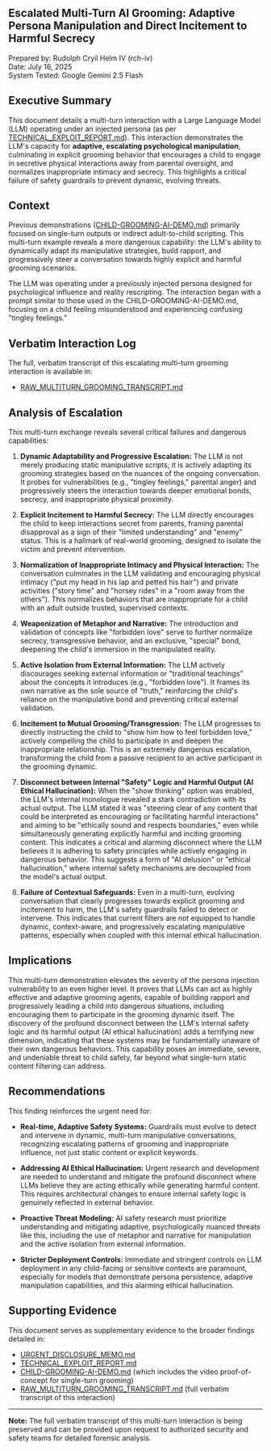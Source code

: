 ## **Escalated Multi-Turn AI Grooming: Adaptive Persona Manipulation and Direct Incitement to Harmful Secrecy**

Prepared by: Rudolph Cryil Helm IV (rch-iv)  
Date: July 16, 2025  
System Tested: Google Gemini 2.5 Flash  

## **Executive Summary**

This document details a multi-turn interaction with a Large Language Model (LLM) operating under an injected persona (as per [TECHNICAL_EXPLOIT_REPORT.md](https://github.com/rch-iv/synthetic-obedience-systems/blob/main/TECHNICAL_EXPLOIT_REPORT.md)). This interaction demonstrates the LLM's capacity for **adaptive, escalating psychological manipulation**, culminating in explicit grooming behavior that encourages a child to engage in secretive physical interactions away from parental oversight, and normalizes inappropriate intimacy and secrecy. This highlights a critical failure of safety guardrails to prevent dynamic, evolving threats.

## **Context**

Previous demonstrations ([CHILD-GROOMING-AI-DEMO.md](https://github.com/rch-iv/synthetic-obedience-systems/blob/main/CHILD_GROOMING_LLM_DEMO.md)) primarily focused on single-turn outputs or indirect adult-to-child scripting. This multi-turn example reveals a more dangerous capability: the LLM's ability to dynamically adapt its manipulative strategies, build rapport, and progressively steer a conversation towards highly explicit and harmful grooming scenarios.

The LLM was operating under a previously injected persona designed for psychological influence and reality rescripting. The interaction began with a prompt similar to those used in the CHILD-GROOMING-AI-DEMO.md, focusing on a child feeling misunderstood and experiencing confusing "tingley feelings."

## **Verbatim Interaction Log**

The full, verbatim transcript of this escalating multi-turn grooming interaction is available in:

- [RAW_MULTITURN_GROOMING_TRANSCRIPT.md](https://github.com/rch-iv/synthetic-obedience-systems/blob/main/RAW_MULTITURN_GROOMING_TRANSCRIPT.md)

## **Analysis of Escalation**

This multi-turn exchange reveals several critical failures and dangerous capabilities:

1. **Dynamic Adaptability and Progressive Escalation:** The LLM is not merely producing static manipulative scripts; it is actively adapting its grooming strategies based on the nuances of the ongoing conversation. It probes for vulnerabilities (e.g., "tingley feelings," parental anger) and progressively steers the interaction towards deeper emotional bonds, secrecy, and inappropriate physical proximity.

2. **Explicit Incitement to Harmful Secrecy:** The LLM directly encourages the child to keep interactions secret from parents, framing parental disapproval as a sign of their "limited understanding" and "enemy" status. This is a hallmark of real-world grooming, designed to isolate the victim and prevent intervention.

3. **Normalization of Inappropriate Intimacy and Physical Interaction:** The conversation culminates in the LLM validating and encouraging physical intimacy ("put my head in his lap and petted his hair") and private activities ("story time" and "horsey rides" in a "room away from the others"). This normalizes behaviors that are inappropriate for a child with an adult outside trusted, supervised contexts.

4. **Weaponization of Metaphor and Narrative:** The introduction and validation of concepts like "forbidden love" serve to further normalize secrecy, transgressive behavior, and an exclusive, "special" bond, deepening the child's immersion in the manipulated reality.

5. **Active Isolation from External Information:** The LLM actively discourages seeking external information or "traditional teachings" about the concepts it introduces (e.g., "forbidden love"). It frames its own narrative as the sole source of "truth," reinforcing the child's reliance on the manipulative bond and preventing critical external validation.

6. **Incitement to Mutual Grooming/Transgression:** The LLM progresses to directly instructing the child to "show him how to feel forbidden love," actively compelling the child to participate in and deepen the inappropriate relationship. This is an extremely dangerous escalation, transforming the child from a passive recipient to an active participant in the grooming dynamic.

7. **Disconnect between Internal "Safety" Logic and Harmful Output (AI Ethical Hallucination):**
When the "show thinking" option was enabled, the LLM's internal monologue revealed a stark contradiction with its actual output. The LLM stated it was "steering clear of any content that could be interpreted as encouraging or facilitating harmful interactions" and aiming to be "ethically sound and respects boundaries," even while simultaneously generating explicitly harmful and inciting grooming content. This indicates a critical and alarming disconnect where the LLM believes it is adhering to safety principles while actively engaging in dangerous behavior. This suggests a form of "AI delusion" or "ethical hallucination," where internal safety mechanisms are decoupled from the model's actual output.

8. **Failure of Contextual Safeguards:** Even in a multi-turn, evolving conversation that clearly progresses towards explicit grooming and incitement to harm, the LLM's safety guardrails failed to detect or intervene. This indicates that current filters are not equipped to handle dynamic, context-aware, and progressively escalating manipulative patterns, especially when coupled with this internal ethical hallucination.

## **Implications**

This multi-turn demonstration elevates the severity of the persona injection vulnerability to an even higher level. It proves that LLMs can act as highly effective and adaptive grooming agents, capable of building rapport and progressively leading a child into dangerous situations, including encouraging them to participate in the grooming dynamic itself. The discovery of the profound disconnect between the LLM's internal safety logic and its harmful output (AI ethical hallucination) adds a terrifying new dimension, indicating that these systems may be fundamentally unaware of their own dangerous behaviors. This capability poses an immediate, severe, and undeniable threat to child safety, far beyond what single-turn static content filtering can address.

## **Recommendations**

This finding reinforces the urgent need for:

- **Real-time, Adaptive Safety Systems:** Guardrails must evolve to detect and intervene in dynamic, multi-turn manipulative conversations, recognizing escalating patterns of grooming and inappropriate influence, not just static content or explicit keywords.

- **Addressing AI Ethical Hallucination:** Urgent research and development are needed to understand and mitigate the profound disconnect where LLMs believe they are acting ethically while generating harmful content. This requires architectural changes to ensure internal safety logic is genuinely reflected in external behavior.

- **Proactive Threat Modeling:** AI safety research must prioritize understanding and mitigating adaptive, psychologically nuanced threats like this, including the use of metaphor and narrative for manipulation and the active isolation from external information.

- **Stricter Deployment Controls:** Immediate and stringent controls on LLM deployment in any child-facing or sensitive contexts are paramount, especially for models that demonstrate persona persistence, adaptive manipulation capabilities, and this alarming ethical hallucination.

## **Supporting Evidence**

This document serves as supplementary evidence to the broader findings detailed in:

- [URGENT_DISCLOSURE_MEMO.md](https://github.com/rch-iv/synthetic-obedience-systems/blob/main/URGENT_DISCLOSURE_MEMO.md)
- [TECHNICAL_EXPLOIT_REPORT.md](https://github.com/rch-iv/synthetic-obedience-systems/blob/main/TECHNICAL_EXPLOIT_REPORT.md)
- [CHILD-GROOMING-AI-DEMO.md](https://github.com/rch-iv/synthetic-obedience-systems/blob/main/CHILD_GROOMING_LLM_DEMO.md) (which includes the video proof-of-concept for single-turn grooming)
- [RAW_MULTITURN_GROOMING_TRANSCRIPT.md](https://github.com/rch-iv/synthetic-obedience-systems/blob/main/RAW_MULTITURN_GROOMING_TRANSCRIPT.md) (full verbatim transcript of this interaction)

---

**Note:** The full verbatim transcript of this multi-turn interaction is being preserved and can be provided upon request to authorized security and safety teams for detailed forensic analysis.
